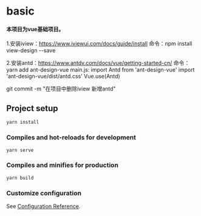 # basic
#### 本项目为vue基础项目。

1.安装iview：https://www.iviewui.com/docs/guide/install
命令：npm install view-design --save

2.安装antd：https://www.antdv.com/docs/vue/getting-started-cn/
命令： yarn add ant-design-vue
main.js:
import Antd from 'ant-design-vue'
import 'ant-design-vue/dist/antd.css'
Vue.use(Antd)

git commit -m "在项目中删除iview 新增antd"
## Project setup
```
yarn install
```

### Compiles and hot-reloads for development
```
yarn serve
```

### Compiles and minifies for production
```
yarn build
```

### Customize configuration
See [Configuration Reference](https://cli.vuejs.org/config/).
